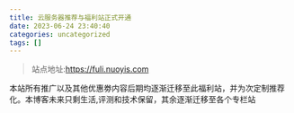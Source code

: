 ```yaml
---
title: 云服务器推荐与福利站正式开通
date: 2023-06-24 23:40:40
categories: uncategorized
tags: []
---
```

>站点地址:https://fuli.nuoyis.com

本站所有推广以及其他优惠劵内容后期均逐渐迁移至此福利站，并为次定制推荐化。本博客未来只剩生活,评测和技术保留，其余逐渐迁移至各个专栏站